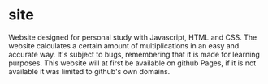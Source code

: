 # site
Website designed for personal study with Javascript, HTML and CSS. The website calculates a certain amount of multiplications in an easy and accurate way.
It's subject to bugs, remembering that it is made for learning purposes.
This website will at first be available on github Pages, if it is not available it was limited to github's own domains.
